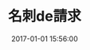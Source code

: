 ---
position: left
title: '名刺de請求'
date: 2017-01-01 15:56:00
tags: iOS Swift UIKit MVVM ReactiveCocoa Snapkit
featured_image: '/img/posts/02_weathercast-1130x864-2x.png'
button_icon: 'github'
button_text: 'Visit Project'
project_description: 'A business card management app. Where you can add contacts, find jobs, send invoice to contacts.'
role_description: 'I participated in the development of the iOS app with the team from time-machine.co.jp and. I worked as an iOS developer (solo) from creating the iOS app from scratch, adding new features, and fixing bugs.'
website_url: 'https://time-machine.co.jp/'
appstore_url: 'https://apps.apple.com/us/app/%E5%90%8D%E5%88%BAde%E8%AB%8B%E6%B1%82/id1627405079'
---